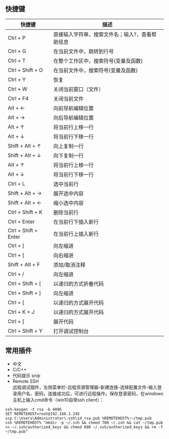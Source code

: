 ## 快捷键

| 快捷键 | 描述 |
| ------ | ------ |
| Ctrl + P | 直接输入字符串，搜索文件名；输入?，查看帮助信息 |
| Ctrl + G | 在当前文件中，跳转到行号 |
| Ctrl + T | 在整个工作区中，搜索符号(变量及函数) |
| Ctrl + Shift + O | 在当前文件中，搜索符号(变量及函数) |
| Ctrl + Y | 恢复 |
| Ctrl + W | 关闭当前窗口（文件）|
| Ctrl + F4 | 关闭当前文件 |
| Alt + ← | 向前导航编辑位置 |
| Alt + → | 向后导航编辑位置 |
| Alt + ↑ | 将当前行上移一行 |
| Alt + ↓ | 将当前行下移一行 |
| Shift + Alt + ↑ | 向上复制一行 |
| Shift + Alt + ↓ | 向下复制一行 |
| Alt + ↑ | 将当前行上移一行 |
| Alt + ↓ | 将当前行下移一行 |
| Ctrl + L | 选中当前行 |
| Shift + Alt + → | 展开选中内容 |
| Shift + Alt + ← | 缩小选中内容 |
| Ctrl + Shift + K | 删除当前行 |
| Ctrl + Enter | 在当前行下插入新行 |
| Ctrl + Shift + Enter | 在当前行上插入新行 |
| Ctrl + ] | 向左缩进 |
| Ctrl + \[ | 向右缩进 |
| Shift + Alt + F | 添加/取消注释 |
| Ctrl + / | 向左缩进 |
| Ctrl + Shift + \[ | 以递归的方式折叠代码 |
| Ctrl + Shift + ] | 向左缩进 |
| Ctrl + \[ | 以递归的方式展开代码 |
| Ctrl + K + J | 以递归的方式展开代码 |
| Ctrl + \[ | 展开代码 |
| Ctrl + Shift + Y | 打开调试控制台 |

## 常用插件
* 中文  
* C/C++
* 代码提示 snip
* Remote SSH  
远程调试插件，左侧菜单栏-远程资源管理器-新建连接-选择配置文件-输入登录用户名、密码，连接成功后，可进行远程操作。保存登录密码，在windows主机上输入cmd命令（win10自带ssh client）：
```shell
ssh-keygen -t rsa -b 4096
SET REMOTEHOST=root@192.168.1.245
scp C:\Users\Administrator\.ssh\id_rsa.pub %REMOTEHOST%:~/tmp.pub
ssh %REMOTEHOST% "mkdir -p ~/.ssh && chmod 700 ~/.ssh && cat ~/tmp.pub >> ~/.ssh/authorized_keys && chmod 600 ~/.ssh/authorized_keys && rm -f ~/tmp.pub"
```
